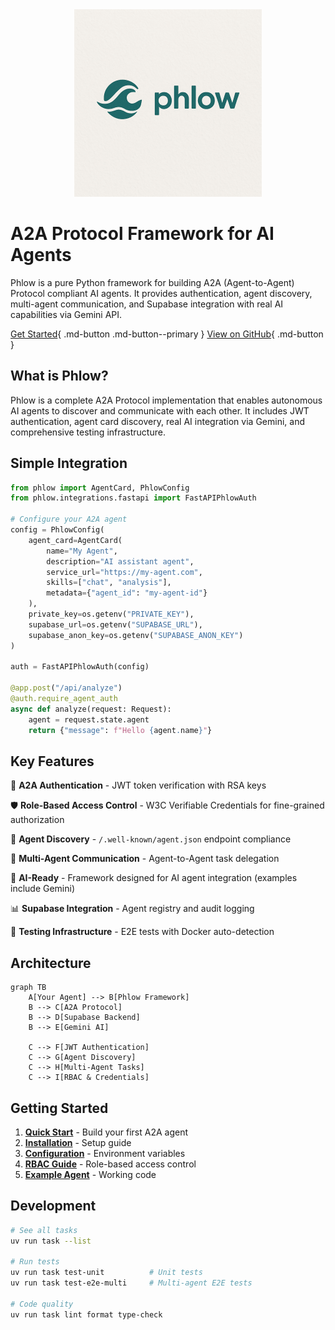 <div align="center">
  <img src="phlow-logo.png" alt="Phlow Logo" width="300">
</div>

# A2A Protocol Framework for AI Agents

Phlow is a pure Python framework for building A2A (Agent-to-Agent) Protocol compliant AI agents. It provides authentication, agent discovery, multi-agent communication, and Supabase integration with real AI capabilities via Gemini API.

[Get Started](quickstart.md){ .md-button .md-button--primary }
[View on GitHub](https://github.com/prassanna-ravishankar/phlow){ .md-button }

## What is Phlow?

Phlow is a complete A2A Protocol implementation that enables autonomous AI agents to discover and communicate with each other. It includes JWT authentication, agent card discovery, real AI integration via Gemini, and comprehensive testing infrastructure.

## Simple Integration

```python
from phlow import AgentCard, PhlowConfig
from phlow.integrations.fastapi import FastAPIPhlowAuth

# Configure your A2A agent
config = PhlowConfig(
    agent_card=AgentCard(
        name="My Agent",
        description="AI assistant agent",
        service_url="https://my-agent.com",
        skills=["chat", "analysis"],
        metadata={"agent_id": "my-agent-id"}
    ),
    private_key=os.getenv("PRIVATE_KEY"),
    supabase_url=os.getenv("SUPABASE_URL"),
    supabase_anon_key=os.getenv("SUPABASE_ANON_KEY")
)

auth = FastAPIPhlowAuth(config)

@app.post("/api/analyze")
@auth.require_agent_auth
async def analyze(request: Request):
    agent = request.state.agent
    return {"message": f"Hello {agent.name}"}
```

## Key Features

🔐 **A2A Authentication** - JWT token verification with RSA keys

🛡️ **Role-Based Access Control** - W3C Verifiable Credentials for fine-grained authorization

🤖 **Agent Discovery** - `/.well-known/agent.json` endpoint compliance

🤝 **Multi-Agent Communication** - Agent-to-Agent task delegation

🧠 **AI-Ready** - Framework designed for AI agent integration (examples include Gemini)

📊 **Supabase Integration** - Agent registry and audit logging

🧪 **Testing Infrastructure** - E2E tests with Docker auto-detection

## Architecture

```mermaid
graph TB
    A[Your Agent] --> B[Phlow Framework]
    B --> C[A2A Protocol]
    B --> D[Supabase Backend]
    B --> E[Gemini AI]

    C --> F[JWT Authentication]
    C --> G[Agent Discovery]
    C --> H[Multi-Agent Tasks]
    C --> I[RBAC & Credentials]
```

## Getting Started

1. **[Quick Start](quickstart.md)** - Build your first A2A agent
2. **[Installation](installation.md)** - Setup guide
3. **[Configuration](configuration.md)** - Environment variables
4. **[RBAC Guide](rbac.md)** - Role-based access control
5. **[Example Agent](examples/simple/)** - Working code

## Development

```bash
# See all tasks
uv run task --list

# Run tests
uv run task test-unit          # Unit tests
uv run task test-e2e-multi     # Multi-agent E2E tests

# Code quality
uv run task lint format type-check
```
